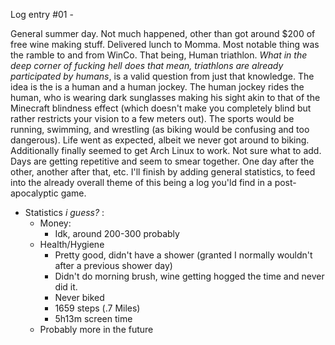 Log entry #01 -

General summer day. Not much happened, other than got around $200 of free wine making stuff. Delivered lunch to Momma. Most notable thing was the ramble to and from WinCo. That being, Human triathlon. *What in the deep corner of fucking hell does that mean, triathlons are already participated by humans*, is a valid question from just that knowledge. The idea is the is a human and a human jockey. The human jockey rides the human, who is wearing dark sunglasses making his sight akin to that of the Minecraft blindness effect (which doesn't make you completely blind but rather restricts your vision to a few meters out). The sports would be running, swimming, and wrestling (as biking would be confusing and too dangerous). Life went as expected, albeit we never got around to biking. Additionally finally seemed to get Arch Linux to work. Not sure what to add. Days are getting repetitive and seem to smear together. One day after the other, another after that, etc. I'll finish by adding general statistics, to feed into the already overall theme of this being a log you'ld find in a post-apocalyptic game.

- Statistics *i guess?* :
	- Money:
		- Idk, around 200-300 probably
	- Health/Hygiene
		- Pretty good, didn't have a shower (granted I normally wouldn't after a previous shower day)
		- Didn't do morning brush, wine getting hogged the time and never did it.
		- Never biked
		- 1659 steps (.7 Miles)
		- 5h13m screen time
	- Probably more in the future
